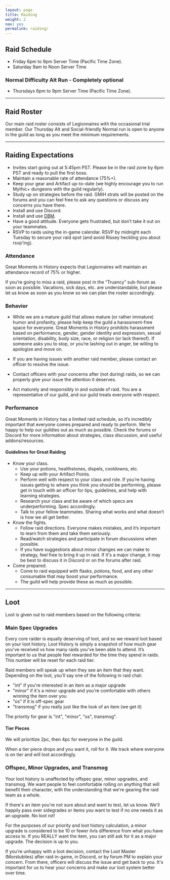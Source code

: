 ```yaml
---
layout: page
title: Raiding
weight: 2
nav: yes
permalink: raiding/
---
```


## Raid Schedule
- Friday 6pm to 9pm Server Time (Pacific Time Zone).
- Saturday 9am to Noon Server Time

### Normal Difficulty Alt Run - Completely optional
- Thursdays 6pm to 9pm Server Time (Pacific Time Zone).

<hr class="divider">

## Raid Roster

Our main raid roster consists of Legionnaires with the occasional trial member. Our Thursday Alt and Social-friendly Normal run is open to anyone in the guild as long as you meet the minimum requirements.

<hr class="divider">

## Raiding Expectations
- Invites start going out at 5:45pm PST. Please be in the raid zone by 6pm PST and ready to pull the first boss.
- Maintain a reasonable rate of attendance (75%+).
- Keep your gear and Artifact up-to-date (we highly encourage you to run Mythic+ dungeons with the guild regularly).
- Study up on strategies before the raid. GMiH strats will be posted on the forums and you can feel free to ask any questions or discuss any concerns you have there.
- Install and use Discord.
- Install and use [DBM](https://mods.curse.com/addons/wow/deadly-boss-mods).
- Have a good attitude. Everyone gets frustrated, but don’t take it out on your teammates.
- RSVP to raids using the in-game calendar. RSVP by midnight each Tuesday to secure your raid spot (and avoid Rissey heckling you about rsvp'ing).

### Attendance

Great Moments in History expects that Legionnaires will maintain an attendance record of 75% or higher.

If you’re going to miss a raid, please post in the “Truancy” sub-forum as soon as possible. Vacations, sick days, etc. are understandable, but please let us know as soon as you know so we can plan the roster accordingly.

### Behavior
- While we are a mature guild that allows mature (or rather immature) humor and profanity, please help keep the guild a harassment-free space for everyone. Great Moments in History prohibits harassment based on performance, gender, gender identity and expression, sexual orientation, disability, body size, race, or religion (or lack thereof). If someone asks you to stop, or you’re lashing out in anger, be willing to apologize and move on.

- If you are having issues with another raid member, please contact an officer to resolve the issue.

- Contact officers with your concerns after (not during) raids, so we can properly give your issue the attention it deserves.

- Act maturely and responsibly in and outside of raid. You are a representative of our guild, and our guild treats everyone with respect.

### Performance
Great Moments in History has a limited raid schedule, so it’s incredibly important that everyone comes prepared and ready to perform. We’re happy to help our guildies out as much as possible. Check the forums or Discord for more information about strategies, class discussion, and useful addons/resources.

#### Guidelines for Great Raiding

- Know your class.
  - Use your potions, healthstones, dispels, cooldowns, etc.
  - Keep up with your Artifact Points.
  - Perform well with respect to your class and role. If you’re having issues getting to where you think you should be performing, please get in touch with an officer for tips, guidelines, and help with learning strategies.
  - Research your class and be aware of which specs are underperforming. Spec accordingly.
  - Talk to your fellow teammates. Sharing what works and what doesn’t is how we all get better.
- Know the fights.
  - Follow raid directions. Everyone makes mistakes, and it’s important to learn from them and take them seriously.
  - Read/watch strategies and participate in forum discussions when possible.
  - If you have suggestions about minor changes we can make to strategy, feel free to bring it up in raid. If it's a major change, it may be best to discuss it in Discord or on the forums after raid.
- Come prepared.
  - Come to raid equipped with flasks, potions, food, and any other consumable that may boost your performance.
  - The guild will help provide these as much as possible.

<hr class="divider">

## Loot
Loot is given out to raid members based on the following criteria:

### Main Spec Upgrades

Every core raider is equally deserving of loot, and so we reward loot based on your loot history. Loot History is simply a snapshot of how much gear you've received vs how many raids you've been able to attend. It’s important to us that people feel rewarded for the time they spend in raids. This number will be reset for each raid tier.

Raid members will speak up when they see an item that they want. Depending on the loot, you'll say one of the following in raid chat:

- "int" if you're interested in an item as a major upgrade
- "minor" if it's a minor upgrade and you're comfortable with others winning the item over you
- "os" if it is off-spec gear
- "transmog" if you really just like the look of an item (we get it)

The priority for gear is "int", "minor", "os", transmog".

#### Tier Pieces

We will prioritize 2pc, then 4pc for everyone in the guild.

When a tier piece drops and you want it, roll for it. We track where everyone is on tier and will loot accordingly.

### Offspec, Minor Upgrades, and Transmog
Your loot history is unaffected by offspec gear, minor upgrades, and transmog. We want people to feel comfortable rolling on anything that will benefit their character, with the understanding that we're gearing the raid team as a whole.

If there's an item you're not sure about and want to test, let us know. We'll happily pass over sidegrades or items you want to test if no one needs it as an upgrade. No loot rot!

For the purposes of our priority and loot history calculation, a minor upgrade is considered to be 10 or fewer ilvls difference from what you have access to. If you REALLY want the item, you can still ask for it as a major upgrade. The decision is up to you.

If you’re unhappy with a loot decision, contact the Loot Master (Morstubites) after raid in-game, in Discord, or by forum PM to explain your concern. From there, officers will discuss the issue and get back to you. It's important for us to hear your concerns and make our loot system better over time.
